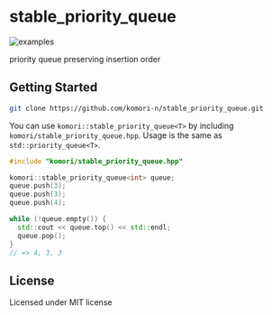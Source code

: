 # stable_priority_queue

![examples](https://github.com/komori-n/stable_priority_queue/workflows/examples/badge.svg)

priority queue preserving insertion order


## Getting Started

```sh
git clone https://github.com/komori-n/stable_priority_queue.git
```

You can use `komori::stable_priority_queue<T>` by including `komori/stable_priority_queue.hpp`.
Usage is the same as `std::priority_queue<T>`.

```cpp
#include "komori/stable_priority_queue.hpp"

komori::stable_priority_queue<int> queue;
queue.push(3);
queue.push(3);
queue.push(4);

while (!queue.empty()) {
  std::cout << queue.top() << std::endl;
  queue.pop();
}
// => 4, 3, 3
```

## License

Licensed under MIT license
